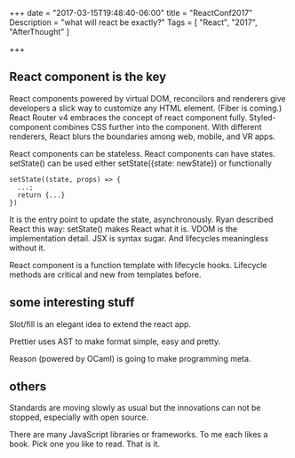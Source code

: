 +++
date = "2017-03-15T19:48:40-06:00"
title = "ReactConf2017"
Description = "what will react be exactly?"
Tags = [
  "React",
  "2017",
  "AfterThought"
]

+++
## React component is the key

React components powered by virtual DOM, reconcilors and renderers give developers a slick way to customize any HTML element. (Fiber is coming.) React Router v4 embraces the concept of react component fully. Styled-component combines CSS further into the component. With different renderers, React blurs the boundaries among web, mobile, and VR apps. 

React components can be stateless. React components can have states. setState() can be used either setState({state: newState}) or functionally 
```
setState((state, props) => { 
  ...; 
  return {...}
}) 
```
It is the entry point to update the state, asynchronously. Ryan described React this way: setState() makes React what it is. VDOM is the implementation detail. JSX is syntax sugar. And lifecycles meaningless without it. 

React component is a function template with lifecycle hooks. Lifecycle methods are critical and new from templates before.

## some interesting stuff

Slot/fill is an elegant idea to extend the react app.

Prettier uses AST to make format simple, easy and pretty.

Reason (powered by OCaml) is going to make programming meta.

## others

Standards are moving slowly as usual but the innovations can not be stopped, especially with open source.

There are many JavaScript libraries or frameworks. To me each likes a book. Pick one you like to read. That is it.    
